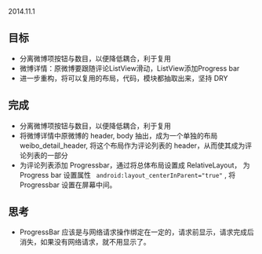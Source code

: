 2014.11.1

## 目标

* 分离微博项按钮与数目，以便降低耦合，利于复用
* 微博详情：原微博要跟随评论ListView滑动，ListView添加Progress bar
* 进一步重构，将可以复用的布局，代码，模块都抽取出来，坚持 DRY

## 完成

* 分离微博项按钮与数目，以便降低耦合，利于复用
* 将微博详情中原微博的 header, body 抽出，成为一个单独的布局 weibo_detail_header, 将这个布局作为评论列表的 header，从而使其成为评论列表的一部分
* 为评论列表添加 Progressbar，通过将总体布局设置成 RelativeLayout， 为Progress bar 设置属性 ` android:layout_centerInParent="true"` ,
将 Progressbar 设置在屏幕中间。

## 思考

* ProgressBar 应该是与网络请求操作绑定在一定的，请求前显示，请求完成后消失，如果没有网络请求，就不用显示了。


